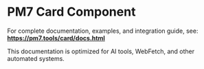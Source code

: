 # PM7 Card Component

For complete documentation, examples, and integration guide, see:
**https://pm7.tools/card/docs.html**

This documentation is optimized for AI tools, WebFetch, and other automated systems.